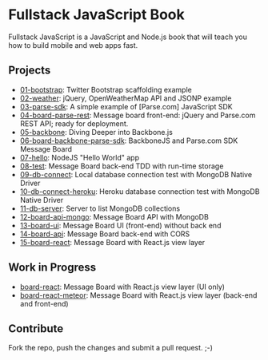 # Fullstack JavaScript Book

Fullstack JavaScript is a JavaScript and Node.js book that will teach you how to build mobile and web apps fast.

## Projects

* [01-bootstrap](https://github.com/azat-co/fullstack-javascript/tree/master/01-bootstrap): Twitter Bootstrap scaffolding example
* [02-weather](https://github.com/azat-co/fullstack-javascript/tree/master/02-weather): jQuery, OpenWeatherMap API and JSONP example
* [03-parse-sdk](https://github.com/azat-co/fullstack-javascript/tree/master/03-parse-sdk): A simple example of [Parse.com] JavaScript SDK
* [04-board-parse-rest](https://github.com/azat-co/fullstack-javascript/tree/master/04-board-parse-rest): Message board front-end: jQuery and Parse.com REST API; ready for deployment.
* [05-backbone](https://github.com/azat-co/fullstack-javascript/tree/master/05-backbone): Diving Deeper into Backbone.js
* [06-board-backbone-parse-sdk](https://github.com/azat-co/fullstack-javascript/tree/master/06-board-backbone-parse-sdk): BackboneJS and Parse.com SDK Message Board
* [07-hello](https://github.com/azat-co/fullstack-javascript/tree/master/07-hello): NodeJS "Hello World" app
* [08-test](https://github.com/azat-co/fullstack-javascript/tree/master/08-test): Message Board back-end TDD with run-time storage
* [09-db-connect](https://github.com/azat-co/fullstack-javascript/tree/master/09-db-connect):  Local database connection test with MongoDB Native Driver
* [10-db-connect-heroku](https://github.com/azat-co/fullstack-javascript/tree/master/10-db-connect-heroku): Heroku database connection test with MongoDB Native Driver
* [11-db-server](https://github.com/azat-co/fullstack-javascript/tree/master/11-db-server): Server to list MongoDB collections
* [12-board-api-mongo](https://github.com/azat-co/fullstack-javascript/tree/master/12-board-api-mongo): Message Board API with MongoDB
* [13-board-ui](https://github.com/azat-co/fullstack-javascript/tree/master/13-board-ui): Message Board UI (front-end) without back end
* [14-board-api](https://github.com/azat-co/fullstack-javascript/tree/master/14-board-api): Message Board back-end with CORS
* [15-board-react](https://github.com/azat-co/fullstack-javascript/tree/master/board-react): Message Board with React.js view layer

## Work in Progress

* [board-react](https://github.com/azat-co/fullstack-javascript/tree/master/board-react): Message Board with React.js view layer (UI only)
* [board-react-meteor](https://github.com/azat-co/fullstack-javascript/tree/master/board-react-meteor): Message Board with React.js view layer (back-end and front-end)


## Contribute

Fork the repo, push the changes and submit a pull request. ;-)
